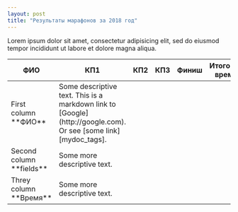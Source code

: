 ```yaml
---
layout: post
title: "Результаты марафонов за 2018 год"
---
```


Lorem ipsum dolor sit amet, consectetur adipisicing elit, sed do eiusmod tempor incididunt ut labore et dolore magna aliqua. 
<table>
<colgroup>
<col width="30%" />
<col width="70%" />
</colgroup>
<thead>
<tr class="header">
<th>ФИО</th>
<th>КП1</th>
<th>КП2</th>  
<th>КП3</th>  
<th>Финиш</th>  
<th>Итоговое время</th>
</tr>
</thead>
<tbody>
<tr>
<td markdown="span">First column **ФИО**</td>
<td markdown="span">Some descriptive text. This is a markdown link to [Google](http://google.com). Or see [some link][mydoc_tags].</td>
</tr>
<tr>
<td markdown="span">Second column **fields**</td>
<td markdown="span">Some more descriptive text.
</td>
</tr>
  <tr>
<td markdown="span">Threу column **Время**</td>
<td markdown="span">Some more descriptive text.
</td>
</tr>
</tbody>
</table>

